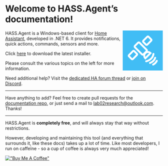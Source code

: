 # Welcome to HASS.Agent’s documentation!

<a href="https://github.com/LAB02-Research/HASS.Agent/">
    <img src="https://raw.githubusercontent.com/LAB02-Research/HASS.Agent/main/images/logo_128.png" alt="HASS.Agent logo" title="HASS.Agent" align="right" height="128" /></a>

HASS.Agent is a Windows-based client for [Home Assistant](https://www.home-assistant.io), developed in .NET 6. It provides notifications, quick actions, commands, sensors and more.

Click [here](https://github.com/LAB02-Research/HASS.Agent/releases/latest/download/HASS.Agent.Installer.exe) to download the latest installer.

Please consult the various topics on the left for more information.

Need additional help? Visit the [dedicated HA forum thread](https://community.home-assistant.io/t/hass-agent-a-new-windows-based-client-to-receive-notifications-perform-quick-actions-and-much-more/369094) or [join on Discord](https://discord.gg/nMvqzwrVBU).

----

Have anything to add? Feel free to create pull requests for the [documentation repo](https://github.com/LAB02-Admin/HASS.Agent-Docs), or just send a mail to lab02research@outlook.com. Thanks!

----

HASS.Agent is **completely free**, and will always stay that way without restrictions. 

However, developing and maintaining this tool (and everything that surrounds it, like these docs) takes up a lot of time. Like most developers, I run on caffeïne - so a cup of coffee is always very much appreciated! 

[!["Buy Me A Coffee"](https://www.buymeacoffee.com/assets/img/custom_images/orange_img.png)](https://www.buymeacoffee.com/lab02research)

